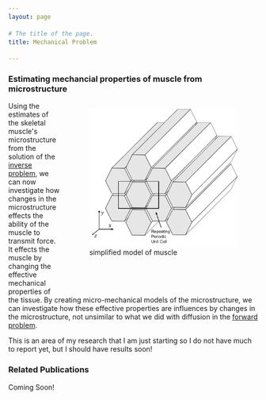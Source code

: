 ```yaml
---
layout: page

# The title of the page.
title: Mechanical Problem

---
```

### Estimating mechancial properties of muscle from microstructure

<figure style="float: right; padding-top:0px;  padding-left:20px; padding-bottom:50px;">
<img src="/assets/img/muscle_schematic.png"  width="300">     
<figcaption>simplified model of muscle</figcaption>
</figure>

Using the estimates of the skeletal muscle's microstructure from the solution of the [inverse problem](/pages/inverse-problem/), we can now investigate how changes in the microstructure effects the ability of the muscle to transmit force. It effects the muscle by changing the effective mechanical properties of the tissue. By creating micro-mechanical models of the microstructure, we can investigate how these effective properties are influences by changes in the microstructure, not unsimilar to what we did with diffusion in the [forward problem](/pages/forward-problem/). 

This is an area of my research that I am just starting so I do not have much to report yet, but I should have results soon!

### Related Publications

Coming Soon!

